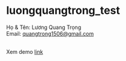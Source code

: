 # luongquangtrong_test
Họ & Tên: Lương Quang Trọng <br>
Email: quangtrong1506@gmail.com<br><br>

Xem demo [link](https://quangtrong1506.github.io/luongquangtrong_test/)
